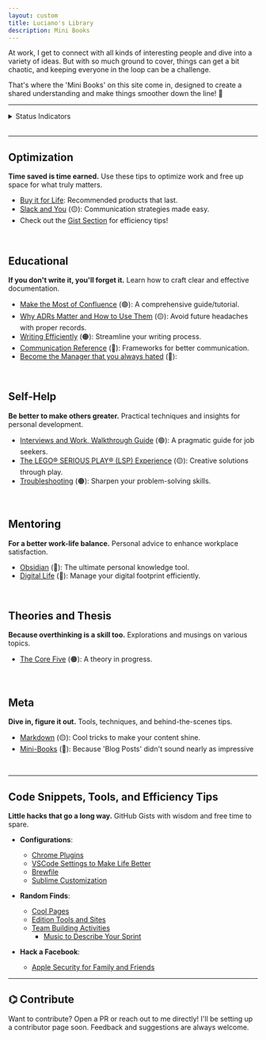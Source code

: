 ```yaml
---
layout: custom
title: Luciano's Library
description: Mini Books
---
```


At work, I get to connect with all kinds of interesting people and dive into a variety of ideas. But with so much ground to cover, things can get a bit chaotic, and keeping everyone in the loop can be a challenge.

That's where the 'Mini Books' on this site come in, designed to create a shared understanding and make things smoother down the line! 🚀

---

<details>
<summary>Status Indicators</summary>

- 🟢 <strong>Nearly Done</strong>: Almost complete, polishing underway.<br>
- 🟡 <strong>Draft</strong>: Work in progress, feedback welcomed!<br>
- 🟠 <strong>Jottings</strong>: Initial ideas and thoughts.<br>
- 🔴 <strong>Barely Started</strong>: Structure in place, content coming.

</details>
<br>

---
## Optimization
**Time saved is time earned.** Use these tips to optimize work and free up space for what truly matters.

- [Buy it for Life](./pages/shopping.md): Recommended products that last.
- [Slack and You](./pages/slack.md) (🟡): Communication strategies made easy.
- Check out the [Gist Section](#code-snippets-tools-and-efficiency-tips) for efficiency tips!

<br>

## Educational

**If you don't write it, you'll forget it.** Learn how to craft clear and effective documentation.

- [Make the Most of Confluence](./pages/confluence) (🟢): A comprehensive guide/tutorial.
- [Why ADRs Matter and How to Use Them](./pages/adrs) (🟡): Avoid future headaches with proper records.
- [Writing Efficiently](./pages/writing) (🟠): Streamline your writing process.
- [Communication Reference](./pages/communications-reference) (🔴): Frameworks for better communication.
- [Become the Manager that you always hated](./pages/management-101) (🔴): 

<br>

## Self-Help
**Be better to make others greater.** Practical techniques and insights for personal development.

- [Interviews and Work, Walkthrough Guide](./pages/ds-interviews) (🟢): A pragmatic guide for job seekers.
- [The LEGO® SERIOUS PLAY® (LSP) Experience](./pages/lsp) (🟡): Creative solutions through play.
- [Troubleshooting](./pages/troubleshooting) (🟠): Sharpen your problem-solving skills.

<br>

## Mentoring
**For a better work-life balance.** Personal advice to enhance workplace satisfaction.

- [Obsidian](./pages/obsidian.md) (🔴): The ultimate personal knowledge tool.
- [Digital Life](./pages/digital-life.md) (🔴): Manage your digital footprint efficiently.

<br>


## Theories and Thesis
**Because overthinking is a skill too.** Explorations and musings on various topics.

- [The Core Five](./pages/thesis-the-core-five.md) (🟠): A theory in progress.

<br>

## Meta
**Dive in, figure it out.** Tools, techniques, and behind-the-scenes tips.

- [Markdown](./pages/markdown) (🟡): Cool tricks to make your content shine.
- [Mini-Books](./pages/mini-books) (🔴): Because 'Blog Posts' didn't sound nearly as impressive

<br>

---



## Code Snippets, Tools, and Efficiency Tips
**Little hacks that go a long way.** GitHub Gists with wisdom and free time to spare.

- **Configurations**:
    - <a href="https://gist.github.com/LucianoAdonis/be46fd68a6324a9777385b8982885cc3" target="_blank">Chrome Plugins</a>
    - <a href="https://gist.github.com/LucianoAdonis/4a711db16b8eef7a24c5e66110ba644e" target="_blank">VSCode Settings to Make Life Better</a>
    - <a href="https://gist.github.com/LucianoAdonis/43a43e5b80515abb828ceb1d3dca2258" target="_blank">Brewfile</a>
    - <a href="https://gist.github.com/LucianoAdonis/2fdc70716cc00e7d584494b0beafc985" target="_blank">Sublime Customization</a>

- **Random Finds**:
    - <a href="https://gist.github.com/LucianoAdonis/24888d407bec9e59c9cfc460a866b163" target="_blank">Cool Pages</a>
    - <a href="https://gist.github.com/LucianoAdonis/93f008e9bf92b0dbcdd5d2ee03f37535" target="_blank">Edition Tools and Sites</a>
    - <a href="https://gist.github.com/LucianoAdonis/91398d78df653e6a2d4969c87261b184" target="_blank">Team Building Activities</a>
        - <a href="https://gist.github.com/LucianoAdonis/da2d0e3b8cea63407eb0a181bf30985f" target="_blank">Music to Describe Your Sprint</a>

- **Hack a Facebook**:
    - <a href="https://gist.github.com/LucianoAdonis/77e2ba214320560e1f4958a30152f262" target="_blank">Apple Security for Family and Friends</a>

---

## ⌬ Contribute

Want to contribute? Open a PR or reach out to me directly! I'll be setting up a contributor page soon. Feedback and suggestions are always welcome.